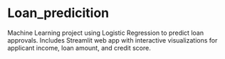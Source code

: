 # Loan_predicition
Machine Learning project using Logistic Regression to predict loan approvals.  Includes Streamlit web app with interactive visualizations for applicant income, loan amount, and credit score.
